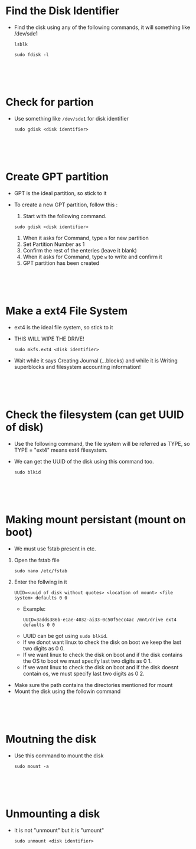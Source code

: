 # Find the Disk Identifier

- Find the disk using any of the following commands, it will something like /dev/sde1
  ```
  lsblk
  ```
  ```
  sudo fdisk -l
  ```

<br>
<br>
<br>

# Check for partion

- Use something like `/dev/sde1` for disk identifier
  ```
  sudo gdisk <disk identifier>
  ```

<br>
<br>
<br>

# Create GPT partition

- GPT is the ideal partition, so stick to it

* To create a new GPT partition, follow this :

  1. Start with the following command.

  ```
  sudo gdisk <disk identifier>
  ```

  1. When it asks for Command, type `n` for new partition
  1. Set Partition Number as 1
  1. Confirm the rest of the enteries (leave it blank)
  1. When it asks for Command, type `w` to write and confirm it
  1. GPT partition has been created

<br>
<br>
<br>

# Make a ext4 File System

- ext4 is the ideal file system, so stick to it
- THIS WILL WIPE THE DRIVE!

  ```
  sudo mkfs.ext4 <disk identifier>
  ```

* Wait while it says Creating Journal (...blocks) and while it is Writing superblocks and filesystem accounting information!

<br>
<br>
<br>

# Check the filesystem (can get UUID of disk)

- Use the following command, the file system will be referred as TYPE, so TYPE = "ext4" means ext4 filesystem.

* We can get the UUID of the disk using this command too.

  ```
  sudo blkid
  ```

<br>
<br>
<br>

# Making mount persistant (mount on boot)

- We must use fstab present in etc.

1. Open the fstab file

   ```
   sudo nano /etc/fstab
   ```

2. Enter the follwing in it

   ```
   UUID=<uuid of disk without quotes> <location of mount> <file system> defaults 0 0
   ```

   - Example:
     ```
     UUID=3adds386b-e1ae-4032-ai33-0c50f5ecc4ac /mnt/drive ext4 defaults 0 0
     ```
   - UUID can be got using `sudo blkid`.
   - If we donot want linux to check the disk on boot we keep the last two digits as 0 0.
   - If we want linux to check the disk on boot and if the disk contains the OS to boot we must specify last two digits as 0 1.
   - If we want linux to check the disk on boot and if the disk doesnt contain os, we must specify last two digits as 0 2.

- Make sure the path contains the directories mentioned for mount
- Mount the disk using the followin command

<br>
<br>
<br>

# Moutning the disk

- Use this command to mount the disk

  ```
  sudo mount -a
  ```

<br>
<br>
<br>

# Unmounting a disk

* It is not "unmount" but it is "umount"

  ```
  sudo unmount <disk identifier>
  ```
